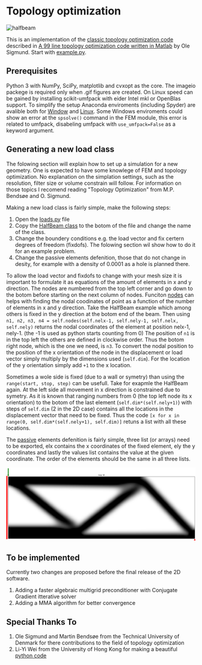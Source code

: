 # Topology optimization #

![halfbeam](./img/topopt.gif)

This is an implementation of the [classic topology optimization code](http://www.topopt.dtu.dk/) described in [A 99 line topology optimization code written in Matlab](http://www.topopt.dtu.dk/files/matlab.pdf) by Ole Sigmund.
Start with [example.py](src/example.py).

## Prerequisites ##
Python 3 with NumPy, SciPy, matplotlib and cvxopt as the core. The imageio packege is required only when .gif figures are created. On Linux speed can be gained by installing scikit-umfpack with eider Intel mkl or OpenBlas support. To simplify the setup Anaconda enviroments (including Spyder) are avalible both for [Window](topopt/anaconda/TopOpt_Windows.yml) and [Linux](topopt/anaconda/TopOpt_Linux.yml). Some Windows enviroments could show an error at the `spsolve()` command in the FEM module, this error is related to umfpack, disabeling umfpack with `use_umfpack=False` as a keyword argument.

## Generating a new load class ##
The folowing section will explain how to set up a simulation for a new geometry. One is expected to have some knowlege of FEM and topology optimization. No explanation on the simplation settings, such as the resolution, filter size or volume constrain will follow. For information on those topics I recomend reading "Topology Optimization" from M.P. Bends&#248;e and O. Sigmund.

Making a new load class is fairly simple, make the following steps:
 1. Open the [loads.py](topopt/src/loads.py) file
 2. Copy the [HalfBeam class](https://github.com/AJJLagerweij/topopt/blob/1ef7adf60cc21a4467f51391ff65db5c5831ac3a/src/loads.py#L82-L97) to the botom of the file and change the name of the class.
 3. Change the boundery conditions e.g. the load vector and fix certern degrees of freedom (fixdofs). The folowing section wil show how to do it for an example problem.
 4. Change the passive elements defenition, those that do not change in desity, for example with a density of 0.0001 as a hole is planned there.

To allow the load vector and fixdofs to change with your mesh size it is important to formulate it as equations of the amount of elements in x and y direction. The nodes are numbered from the top left corner and go down to the botom before starting on the next column of nodes. Funciton [nodes](https://github.com/AJJLagerweij/topopt/blob/1ef7adf60cc21a4467f51391ff65db5c5831ac3a/src/loads.py#L27) can helps with finding the nodal coodinates of point as a function of the number of elements in x and y direction. Take the HalfBeam example which among others is fixed in the y direction at the botom end of the beam. Then using `n1, n2, n3, n4 = self.nodes(self.nelx-1, self.nely-1, self.nelx, self.nely)` returns the nodal coordinates of the element at position nelx-1, nely-1. (the -1 is used as python starts counting from 0) The position of `n1` is in the top left the others are defined in clockwise order. Thus the botom right node, which is the one we need, is `n3`. To convert the nodal position to the position of the x orientation of the node in the displacement or load vector simply multiply by the dimensions used (`self.dim`). For the location of the y orientation simply add `+1` to the x location.

Sometimes a wole side is fixed (due to a wall or symetry) than using the `range(start, stop, step)` can be usefull. Take for exapmle the HalfBeam again. At the left side all movement in x direction is constrained due to symetry. As it is known that ranging numbers from 0 (the top left node its x orientation) to the botom of the last element (`self.dim*(self.nely+1)`) with steps of `self.dim` (2 in the 2D case) contains all the locations in the displacement vector that need to be fixed. Thus the code `[x for x in range(0, self.dim*(self.nely+1), self.dim)]` retuns a list with all these locations.

The [passive](https://github.com/AJJLagerweij/topopt/blob/3a2151347c33862189570372e7c5d87ba67c086d/src/loads.py#L100-L104) elements defenition is fairly simple, three list (or arrays) need to be exported, elx contains the x coordinates of the fixed element, ely the y coordinates and lastly the values list contains the value at the given coordinate. The order of the elements should be the same in all three lists.

![HalfBeamFBD](img/FBDExample.png)

## To be implemented ##
Currently two changes are proposed before the final release of the 2D software.
 1. Adding a faster algebraic multigrid preconditioner with Conjugate Gradient itterative solver
 2. Adding a MMA algorithm for better convergence

## Special Thanks To ##
 1. Ole Sigmund and Martin Bends&#248;e from the Technical University of Denmark for there contributions to the field of topology optimization
 2. Li-Yi Wei from the University of Hong Kong for making a beautiful [python code](https://github.com/1iyiwei/topopt)
